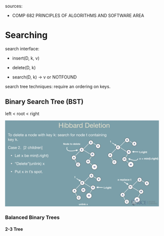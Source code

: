 sources:

- COMP 682 PRINCIPLES OF ALGORITHMS AND SOFTWARE AREA

# Searching

search interface:

- insert(D, k, v)

- delete(D, k)

- search(D, k) -> v or NOTFOUND

search tree techniques: require an ordering on keys.

## Binary Search Tree (BST)

left < root < right

![Screen Shot 20220311 at 013933png](https://raw.githubusercontent.com/yxshi610/images/main/2022/03/11-01-39-35-Screen%20Shot%202022-03-11%20at%2001.39.33.png)

### Balanced Binary Trees

#### 2-3 Tree
